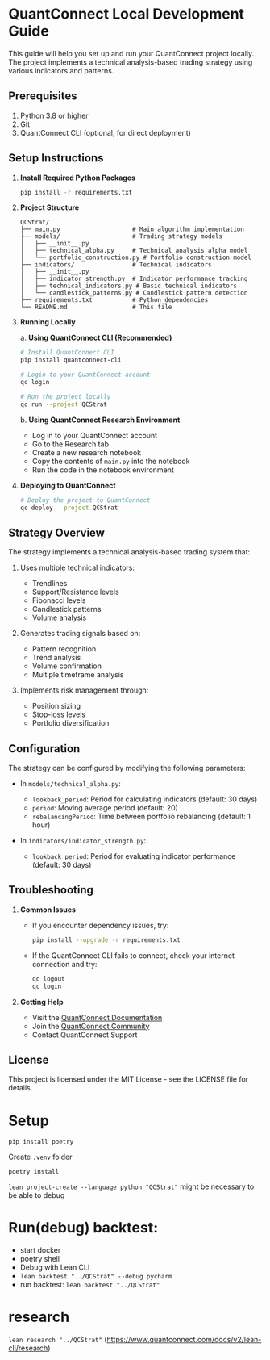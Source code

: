 # QuantConnect Local Development Guide

This guide will help you set up and run your QuantConnect project locally. The project implements a technical analysis-based trading strategy using various indicators and patterns.

## Prerequisites

1. Python 3.8 or higher
2. Git
3. QuantConnect CLI (optional, for direct deployment)

## Setup Instructions

1. **Install Required Python Packages**
   ```bash
   pip install -r requirements.txt
   ```

2. **Project Structure**
   ```
   QCStrat/
   ├── main.py                    # Main algorithm implementation
   ├── models/                    # Trading strategy models
   │   ├── __init__.py
   │   ├── technical_alpha.py     # Technical analysis alpha model
   │   └── portfolio_construction.py # Portfolio construction model
   ├── indicators/                # Technical indicators
   │   ├── __init__.py
   │   ├── indicator_strength.py  # Indicator performance tracking
   │   ├── technical_indicators.py # Basic technical indicators
   │   └── candlestick_patterns.py # Candlestick pattern detection
   ├── requirements.txt           # Python dependencies
   └── README.md                  # This file
   ```

3. **Running Locally**

   a. **Using QuantConnect CLI (Recommended)**
   ```bash
   # Install QuantConnect CLI
   pip install quantconnect-cli

   # Login to your QuantConnect account
   qc login

   # Run the project locally
   qc run --project QCStrat
   ```

   b. **Using QuantConnect Research Environment**
   - Log in to your QuantConnect account
   - Go to the Research tab
   - Create a new research notebook
   - Copy the contents of `main.py` into the notebook
   - Run the code in the notebook environment

4. **Deploying to QuantConnect**
   ```bash
   # Deploy the project to QuantConnect
   qc deploy --project QCStrat
   ```

## Strategy Overview

The strategy implements a technical analysis-based trading system that:

1. Uses multiple technical indicators:
   - Trendlines
   - Support/Resistance levels
   - Fibonacci levels
   - Candlestick patterns
   - Volume analysis

2. Generates trading signals based on:
   - Pattern recognition
   - Trend analysis
   - Volume confirmation
   - Multiple timeframe analysis

3. Implements risk management through:
   - Position sizing
   - Stop-loss levels
   - Portfolio diversification

## Configuration

The strategy can be configured by modifying the following parameters:

- In `models/technical_alpha.py`:
  - `lookback_period`: Period for calculating indicators (default: 30 days)
  - `period`: Moving average period (default: 20)
  - `rebalancingPeriod`: Time between portfolio rebalancing (default: 1 hour)

- In `indicators/indicator_strength.py`:
  - `lookback_period`: Period for evaluating indicator performance (default: 30 days)

## Troubleshooting

1. **Common Issues**
   - If you encounter dependency issues, try:
     ```bash
     pip install --upgrade -r requirements.txt
     ```
   - If the QuantConnect CLI fails to connect, check your internet connection and try:
     ```bash
     qc logout
     qc login
     ```

2. **Getting Help**
   - Visit the [QuantConnect Documentation](https://www.quantconnect.com/docs)
   - Join the [QuantConnect Community](https://www.quantconnect.com/forum)
   - Contact QuantConnect Support

## License

This project is licensed under the MIT License - see the LICENSE file for details. 

# Setup

`pip install poetry`

Create `.venv` folder

`poetry install`

`lean project-create --language python "QCStrat"` might be necessary to be able to debug


# Run(debug) backtest:
- start docker
- poetry shell
- Debug with Lean CLI
- `lean backtest "../QCStrat" --debug pycharm`
- run backtest: `lean backtest "../QCStrat"
`


# research 
`lean research "../QCStrat"` (https://www.quantconnect.com/docs/v2/lean-cli/research)